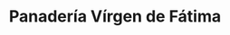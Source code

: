 ---
title: "Panadería Vírgen de Fátima"
url: /ciudad-guayana-san-felix/panaderia-virgen-de-fatima/
shop: Bäckerei
---